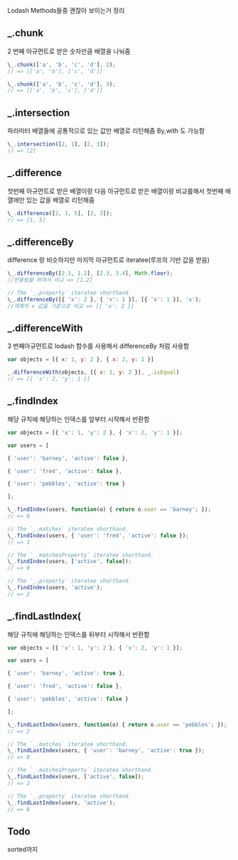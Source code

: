 Lodash Methods들중 괜찮아 보이는거 정리

## \_.chunk

2 번째 아규먼트로 받은 숫자만큼 배열을 나눠줌

```javascript
\_.chunk(['a', 'b', 'c', 'd'], 2);
// => [['a', 'b'], ['c', 'd']]

\_.chunk(['a', 'b', 'c', 'd'], 3);
// => [['a', 'b', 'c'], ['d']]
```

## \_.intersection

파라미터 배열들에 공통적으로 있는 값만 배열로 리턴해줌 By,with 도 가능함

```javascript
\_.intersection([2, 1], [2, 3]);
// => [2]
```

## \_.difference

첫번째 아규먼트로 받은 배열이랑 다음 아규먼트로 받은 배열이랑 비교를해서 첫번째 배열에만 있는 값을 배열로 리턴해줌

```javascript
\_.difference([2, 1, 5], [2, 3]);
// => [1, 5]
```

## \_.differenceBy

difference 랑 비슷하지만 마지막 아규먼트로 iteratee(루프의 기반 값을 받음)

```javascript
\_.differenceBy([2.1, 1.2], [2.3, 3.4], Math.floor);
//반올림을 하여서 비교 => [1.2]

// The `_.property` iteratee shorthand.
\_.differenceBy([{ 'x': 2 }, { 'x': 1 }], [{ 'x': 1 }], 'x');
//객체의 x 값을 기준으로 비교 => [{ 'x': 2 }]
```

## \_.differenceWith

3 번째아규먼트로 lodash 함수를 사용해서 differenceBy 처럼 사용함

```javascript
var objects = [{ x: 1, y: 2 }, { x: 2, y: 1 }]

_.differenceWith(objects, [{ x: 1, y: 2 }], _.isEqual)
// => [{ 'x': 2, 'y': 1 }]
```

## \_.findIndex

해당 규칙에 해당하는 인덱스를 앞부터 시작해서 반환함

```javascript
var objects = [{ 'x': 1, 'y': 2 }, { 'x': 2, 'y': 1 }];

var users = [

{ 'user': 'barney', 'active': false },

{ 'user': 'fred', 'active': false },

{ 'user': 'pebbles', 'active': true }

];

\_.findIndex(users, function(o) { return o.user == 'barney'; });
// => 0

// The `_.matches` iteratee shorthand.
\_.findIndex(users, { 'user': 'fred', 'active': false });
// => 1

// The `_.matchesProperty` iteratee shorthand.
\_.findIndex(users, ['active', false]);
// => 0

// The `_.property` iteratee shorthand.
\_.findIndex(users, 'active');
// => 2
```

## \_.findLastIndex(

해당 규칙에 해당하는 인덱스를 뒤부터 시작해서 반환함

```javascript
var objects = [{ 'x': 1, 'y': 2 }, { 'x': 2, 'y': 1 }];

var users = [

{ 'user': 'barney', 'active': true },

{ 'user': 'fred', 'active': false },

{ 'user': 'pebbles', 'active': false }

];

\_.findLastIndex(users, function(o) { return o.user == 'pebbles'; });
// => 2

// The `_.matches` iteratee shorthand.
\_.findLastIndex(users, { 'user': 'barney', 'active': true });
// => 0

// The `_.matchesProperty` iteratee shorthand.
\_.findLastIndex(users, ['active', false]);
// => 2

// The `_.property` iteratee shorthand.
\_.findLastIndex(users, 'active');
// => 0
```

## Todo

sorted까지
